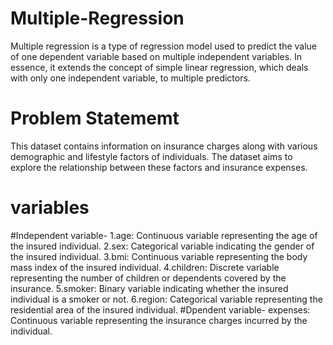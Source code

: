 # Multiple-Regression
Multiple regression is a type of regression model used to predict the value of one dependent variable based on multiple independent variables. In essence, it extends the concept of simple linear regression, which deals with only one independent variable, to multiple predictors.

# Problem Statememt
This dataset contains information on insurance charges along with various demographic and lifestyle factors of individuals. The dataset aims to explore the relationship between these factors and insurance expenses.

# variables
#Independent variable-
1.age: Continuous variable representing the age of the insured individual.
2.sex: Categorical variable indicating the gender of the insured individual.
3.bmi: Continuous variable representing the body mass index of the insured individual.
4.children: Discrete variable representing the number of children or dependents covered by the insurance.
5.smoker: Binary variable indicating whether the insured individual is a smoker or not.
6.region: Categorical variable representing the residential area of the insured individual.
#Dpendent variable-
expenses: Continuous variable representing the insurance charges incurred by the individual.
